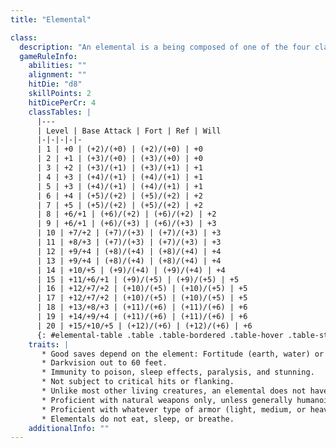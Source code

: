 ```yaml
---
title: "Elemental"

class:
  description: "An elemental is a being composed of one of the four classical elements: air, earth, fire, or water."
  gameRuleInfo:
    abilities: ""
    alignment: ""
    hitDie: "d8"
    skillPoints: 2
    hitDicePerCr: 4
    classTables: |
      |---
      | Level | Base Attack | Fort | Ref | Will
      |-|-|-|-|-
      | 1 | +0 | (+2)/(+0) | (+2)/(+0) | +0
      | 2 | +1 | (+3)/(+0) | (+3)/(+0) | +0
      | 3 | +2 | (+3)/(+1) | (+3)/(+1) | +1
      | 4 | +3 | (+4)/(+1) | (+4)/(+1) | +1
      | 5 | +3 | (+4)/(+1) | (+4)/(+1) | +1
      | 6 | +4 | (+5)/(+2) | (+5)/(+2) | +2
      | 7 | +5 | (+5)/(+2) | (+5)/(+2) | +2
      | 8 | +6/+1 | (+6)/(+2) | (+6)/(+2) | +2
      | 9 | +6/+1 | (+6)/(+3) | (+6)/(+3) | +3
      | 10 | +7/+2 | (+7)/(+3) | (+7)/(+3) | +3
      | 11 | +8/+3 | (+7)/(+3) | (+7)/(+3) | +3
      | 12 | +9/+4 | (+8)/(+4) | (+8)/(+4) | +4
      | 13 | +9/+4 | (+8)/(+4) | (+8)/(+4) | +4
      | 14 | +10/+5 | (+9)/(+4) | (+9)/(+4) | +4
      | 15 | +11/+6/+1 | (+9)/(+5) | (+9)/(+5) | +5
      | 16 | +12/+7/+2 | (+10)/(+5) | (+10)/(+5) | +5
      | 17 | +12/+7/+2 | (+10)/(+5) | (+10)/(+5) | +5
      | 18 | +13/+8/+3 | (+11)/(+6) | (+11)/(+6) | +6
      | 19 | +14/+9/+4 | (+11)/(+6) | (+11)/(+6) | +6
      | 20 | +15/+10/+5 | (+12)/(+6) | (+12)/(+6) | +6
      {: #elemental-table .table .table-bordered .table-hover .table-striped data-caption="Table: Elementals" }
    traits: |
       * Good saves depend on the element: Fortitude (earth, water) or Reflex (air, fire).
       * Darkvision out to 60 feet.
       * Immunity to poison, sleep effects, paralysis, and stunning.
       * Not subject to critical hits or flanking.
       * Unlike most other living creatures, an elemental does not have a dual nature - its soul and body form one unit. When an elemental is slain, no soul is set loose. Spells that restore souls to their bodies, such as raise dead, reincarnate, and resurrection, don't work on an elemental. It takes a different magical effect, such as limited wish, wish, miracle, or true resurrection, to restore it to life.
       * Proficient with natural weapons only, unless generally humanoid in form, in which case proficient with all simple weapons and any weapons mentioned in its entry.
       * Proficient with whatever type of armor (light, medium, or heavy) that it is described as wearing, as well as all lighter types. Elementals not indicated as wearing armor are not proficient with armor. Elementals are proficient with shields if they are proficient with any form of armor.
       * Elementals do not eat, sleep, or breathe.
    additionalInfo: ""
---
```

